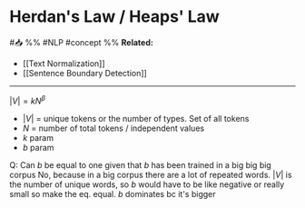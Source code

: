 # Herdan's Law / Heaps' Law
#📥 
%%
#NLP 
#concept
%%
**Related:**
-  [[Text Normalization]]
-  [[Sentence Boundary Detection]]

---

$|V|=kN^\beta$
- $|V|$ = unique tokens or the number of types. Set of all tokens 
- $N$ = number of total tokens /  independent values
- $k$ param
- $b$ param


Q: Can $b$ be equal to one given that $b$ has been trained in a big big big corpus
No, because in a big corpus there are a lot of repeated words. $|V|$ is the number of unique words, so $b$ would have to be like negative or really small so make the eq. equal. $b$ dominates bc it's bigger